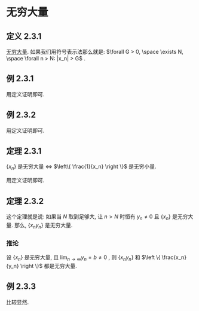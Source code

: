# 无穷大量

## 定义 2.3.1

[无穷大量](../../../../知识库/无穷大量.md). 如果我们用符号表示法那么就是: $\forall G > 0, \space \exists N, \space \forall n > N: |x_n| > G$ .

## 例 2.3.1

用定义证明即可.

## 例 2.3.2

用定义证明即可.

## 定理 2.3.1

$\left \{ x_n \right \}$ 是无穷大量 $\Leftrightarrow$ $\left\{ \frac{1}{x_n} \right \}$ 是无穷小量.

用定义证明即可.

## 定理 2.3.2

这个定理就是说: 如果当 $N$ 取到足够大, 让 $n > N$ 时恒有 $y_n \neq 0$ 且 $\left \{ x_n \right \}$ 是无穷大量.
那么, $\left \{ x_n y_n \right \}$ 是无穷大量.

### 推论

设 $\left \{ x_n \right \}$ 是无穷大量, 且 $\lim_{n \rightarrow \infty} y_n = b \neq 0$ , 则 $\left \{ x_n y_n \right \}$ 和 $\left \{ \frac{x_n}{y_n} \right \}$ 都是无穷大量.

## 例 2.3.3

比较显然.
